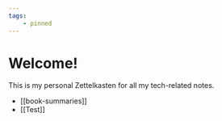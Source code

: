 ```yaml
---
tags:
    - pinned
---
```

# Welcome!

This is my personal Zettelkasten for all my tech-related notes.

- [[book-summaries]]
- [[Test]]